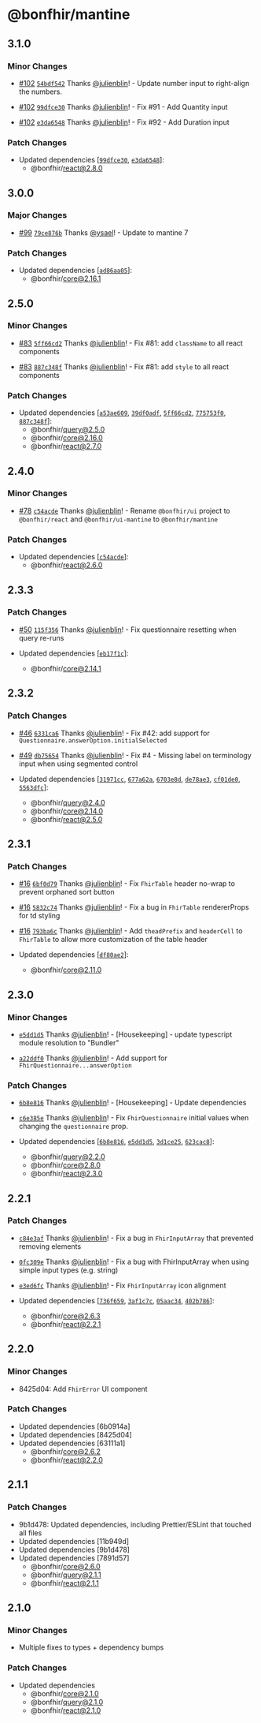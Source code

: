 # @bonfhir/mantine

## 3.1.0

### Minor Changes

- [#102](https://github.com/bonfhir/bonfhir/pull/102) [`54bdf542`](https://github.com/bonfhir/bonfhir/commit/54bdf5422579e6c9e21ea3431abc30f864fbde93) Thanks [@julienblin](https://github.com/julienblin)! - Update number input to right-align the numbers.

- [#102](https://github.com/bonfhir/bonfhir/pull/102) [`99dfce30`](https://github.com/bonfhir/bonfhir/commit/99dfce304dc821fc3d16081926f9a603a9056e80) Thanks [@julienblin](https://github.com/julienblin)! - Fix #91 - Add Quantity input

- [#102](https://github.com/bonfhir/bonfhir/pull/102) [`e3da6548`](https://github.com/bonfhir/bonfhir/commit/e3da65480416bb282024cfba72a84da28247301f) Thanks [@julienblin](https://github.com/julienblin)! - Fix #92 - Add Duration input

### Patch Changes

- Updated dependencies [[`99dfce30`](https://github.com/bonfhir/bonfhir/commit/99dfce304dc821fc3d16081926f9a603a9056e80), [`e3da6548`](https://github.com/bonfhir/bonfhir/commit/e3da65480416bb282024cfba72a84da28247301f)]:
  - @bonfhir/react@2.8.0

## 3.0.0

### Major Changes

- [#99](https://github.com/bonfhir/bonfhir/pull/99) [`79ce876b`](https://github.com/bonfhir/bonfhir/commit/79ce876b34335b652e51767a93aa1362b0ca6cad) Thanks [@ysael](https://github.com/ysael)! - Update to mantine 7

### Patch Changes

- Updated dependencies [[`ad86aa05`](https://github.com/bonfhir/bonfhir/commit/ad86aa058bd100ac1f95b25c09ad18fa7cbafa85)]:
  - @bonfhir/core@2.16.1

## 2.5.0

### Minor Changes

- [#83](https://github.com/bonfhir/bonfhir/pull/83) [`5ff66cd2`](https://github.com/bonfhir/bonfhir/commit/5ff66cd263184800f1d9e3dd1aa1168642adf8d6) Thanks [@julienblin](https://github.com/julienblin)! - Fix #81: add `className` to all react components

- [#83](https://github.com/bonfhir/bonfhir/pull/83) [`887c348f`](https://github.com/bonfhir/bonfhir/commit/887c348ff27bda9e75dd348060933eb3fbae751d) Thanks [@julienblin](https://github.com/julienblin)! - Fix #81: add `style` to all react components

### Patch Changes

- Updated dependencies [[`a53ae609`](https://github.com/bonfhir/bonfhir/commit/a53ae6092577d373ef97c3ddf5f6a1e826096640), [`39df0adf`](https://github.com/bonfhir/bonfhir/commit/39df0adfaa0f7f569e6d72d12a0d33f722db8c1b), [`5ff66cd2`](https://github.com/bonfhir/bonfhir/commit/5ff66cd263184800f1d9e3dd1aa1168642adf8d6), [`775753f0`](https://github.com/bonfhir/bonfhir/commit/775753f0cc1ec05f6c853301a2abe413a75e719f), [`887c348f`](https://github.com/bonfhir/bonfhir/commit/887c348ff27bda9e75dd348060933eb3fbae751d)]:
  - @bonfhir/query@2.5.0
  - @bonfhir/core@2.16.0
  - @bonfhir/react@2.7.0

## 2.4.0

### Minor Changes

- [#78](https://github.com/bonfhir/bonfhir/pull/78) [`c54acde`](https://github.com/bonfhir/bonfhir/commit/c54acde358ab889f952ef1a0c3b3bd983705c337) Thanks [@julienblin](https://github.com/julienblin)! - Rename `@bonfhir/ui` project to `@bonfhir/react` and `@bonfhir/ui-mantine` to `@bonfhir/mantine`

### Patch Changes

- Updated dependencies [[`c54acde`](https://github.com/bonfhir/bonfhir/commit/c54acde358ab889f952ef1a0c3b3bd983705c337)]:
  - @bonfhir/react@2.6.0

## 2.3.3

### Patch Changes

- [#50](https://github.com/bonfhir/bonfhir/pull/50) [`115f356`](https://github.com/bonfhir/bonfhir/commit/115f356fb7f765264638b72a6bfbdaa34b1fc2ed) Thanks [@julienblin](https://github.com/julienblin)! - Fix questionnaire resetting when query re-runs

- Updated dependencies [[`eb17f1c`](https://github.com/bonfhir/bonfhir/commit/eb17f1cd82062575b2a45dbb73acaa6b664c5160)]:
  - @bonfhir/core@2.14.1

## 2.3.2

### Patch Changes

- [#46](https://github.com/bonfhir/bonfhir/pull/46) [`6331ca6`](https://github.com/bonfhir/bonfhir/commit/6331ca67a3593a9caeba48320c4c2d64b8a7f5ac) Thanks [@julienblin](https://github.com/julienblin)! - Fix #42: add support for `Questionnaire.answerOption.initialSelected`

- [#49](https://github.com/bonfhir/bonfhir/pull/49) [`db75654`](https://github.com/bonfhir/bonfhir/commit/db75654b98911bd11d2933649f243bd0d50d2ceb) Thanks [@julienblin](https://github.com/julienblin)! - Fix #4 - Missing label on terminology input when using segmented control

- Updated dependencies [[`31971cc`](https://github.com/bonfhir/bonfhir/commit/31971ccbbb3111d99e06ca3d240baaa4fe073a68), [`677a62a`](https://github.com/bonfhir/bonfhir/commit/677a62a547cfe31831b409e9a7757a302f1cdd91), [`6703e8d`](https://github.com/bonfhir/bonfhir/commit/6703e8d74804fc62eebabb5935de7be82a3bf999), [`de78ae3`](https://github.com/bonfhir/bonfhir/commit/de78ae343c1a852b351332b4c7173365c1e1cb2e), [`cf01de0`](https://github.com/bonfhir/bonfhir/commit/cf01de0d5c740c28c446ef410acecf9dcf2f1c3a), [`5563dfc`](https://github.com/bonfhir/bonfhir/commit/5563dfc86995c2ae175c52f05e568481ce176954)]:
  - @bonfhir/query@2.4.0
  - @bonfhir/core@2.14.0
  - @bonfhir/react@2.5.0

## 2.3.1

### Patch Changes

- [#16](https://github.com/bonfhir/bonfhir/pull/16) [`6bf0d79`](https://github.com/bonfhir/bonfhir/commit/6bf0d79f269bad6c68b1584538b1f105860ec3be) Thanks [@julienblin](https://github.com/julienblin)! - Fix `FhirTable` header no-wrap to prevent orphaned sort button

- [#16](https://github.com/bonfhir/bonfhir/pull/16) [`5832c74`](https://github.com/bonfhir/bonfhir/commit/5832c743affa5aa378e072a8934b067dee9f1ebe) Thanks [@julienblin](https://github.com/julienblin)! - Fix a bug in `FhirTable` rendererProps for td styling

- [#16](https://github.com/bonfhir/bonfhir/pull/16) [`793ba6c`](https://github.com/bonfhir/bonfhir/commit/793ba6c47802bd42f6073aec0e7d9ed7844986e3) Thanks [@julienblin](https://github.com/julienblin)! - Add `theadPrefix` and `headerCell` to `FhirTable` to allow more customization of the table header

- Updated dependencies [[`df80ae2`](https://github.com/bonfhir/bonfhir/commit/df80ae2d2d53590ee00bd5c6278aba5ef75ca9c2)]:
  - @bonfhir/core@2.11.0

## 2.3.0

### Minor Changes

- [`e5dd1d5`](https://github.com/bonfhir/bonfhir/commit/e5dd1d5411f4ae68ecff706f2f0277ab766e7aac) Thanks [@julienblin](https://github.com/julienblin)! - [Housekeeping] - update typescript module resolution to "Bundler"

- [`a22ddf0`](https://github.com/bonfhir/bonfhir/commit/a22ddf05d1cd832aec6a6e335f1ec2e469407ab1) Thanks [@julienblin](https://github.com/julienblin)! - Add support for `FhirQuestionnaire...answerOption`

### Patch Changes

- [`6b8e816`](https://github.com/bonfhir/bonfhir/commit/6b8e8164afea6c06de22bf8e1313b29057a9ff6e) Thanks [@julienblin](https://github.com/julienblin)! - [Housekeeping] - Update dependencies

- [`c6e385e`](https://github.com/bonfhir/bonfhir/commit/c6e385efaf0bdba741b99f29bc1b40c0b4d5e86e) Thanks [@julienblin](https://github.com/julienblin)! - Fix `FhirQuestionnaire` initial values when changing the `questionnaire` prop.

- Updated dependencies [[`6b8e816`](https://github.com/bonfhir/bonfhir/commit/6b8e8164afea6c06de22bf8e1313b29057a9ff6e), [`e5dd1d5`](https://github.com/bonfhir/bonfhir/commit/e5dd1d5411f4ae68ecff706f2f0277ab766e7aac), [`3d1ce25`](https://github.com/bonfhir/bonfhir/commit/3d1ce25cbc26d6b272f1388fd3210abea52ac50e), [`623cac8`](https://github.com/bonfhir/bonfhir/commit/623cac852d3f84ff5209282069a0d1d95a8b30cc)]:
  - @bonfhir/query@2.2.0
  - @bonfhir/core@2.8.0
  - @bonfhir/react@2.3.0

## 2.2.1

### Patch Changes

- [`c84e3af`](https://github.com/bonfhir/bonfhir/commit/c84e3afeff5e66d968179077790cbb20077bee8e) Thanks [@julienblin](https://github.com/julienblin)! - Fix a bug in `FhirInputArray` that prevented removing elements

- [`0fc309e`](https://github.com/bonfhir/bonfhir/commit/0fc309e0c2c9eab30e684ca0a51cdad0245c8e63) Thanks [@julienblin](https://github.com/julienblin)! - Fix a bug with FhirInputArray when using simple input types (e.g. string)

- [`e3ed6fc`](https://github.com/bonfhir/bonfhir/commit/e3ed6fc66e2bcf49e2a57b2959871db01b90d71b) Thanks [@julienblin](https://github.com/julienblin)! - Fix `FhirInputArray` icon alignment

- Updated dependencies [[`736f659`](https://github.com/bonfhir/bonfhir/commit/736f6599e8ed28b1264923f8e7222aec24d79dd4), [`3af1c7c`](https://github.com/bonfhir/bonfhir/commit/3af1c7ce7d57d54046b65510318599f3b8940b37), [`05aac34`](https://github.com/bonfhir/bonfhir/commit/05aac34fd21f8562481b219ff8dbfede7ae76d66), [`402b786`](https://github.com/bonfhir/bonfhir/commit/402b786446ecca8876a7ed08e736988cf2fa2317)]:
  - @bonfhir/core@2.6.3
  - @bonfhir/react@2.2.1

## 2.2.0

### Minor Changes

- 8425d04: Add `FhirError` UI component

### Patch Changes

- Updated dependencies [6b0914a]
- Updated dependencies [8425d04]
- Updated dependencies [63111a1]
  - @bonfhir/core@2.6.2
  - @bonfhir/react@2.2.0

## 2.1.1

### Patch Changes

- 9b1d478: Updated dependencies, including Prettier/ESLint that touched all files
- Updated dependencies [11b949d]
- Updated dependencies [9b1d478]
- Updated dependencies [7891d57]
  - @bonfhir/core@2.6.0
  - @bonfhir/query@2.1.1
  - @bonfhir/react@2.1.1

## 2.1.0

### Minor Changes

- Multiple fixes to types + dependency bumps

### Patch Changes

- Updated dependencies
  - @bonfhir/core@2.1.0
  - @bonfhir/query@2.1.0
  - @bonfhir/react@2.1.0
